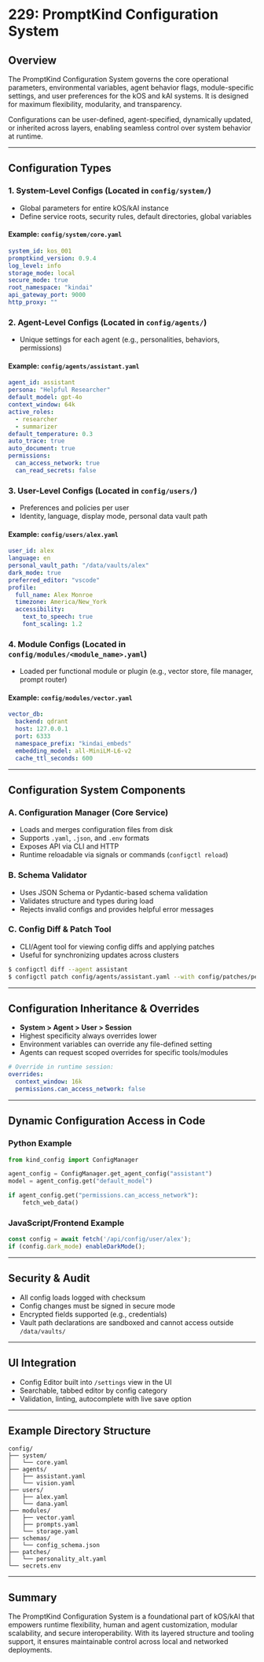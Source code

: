 # 229: PromptKind Configuration System

## Overview

The PromptKind Configuration System governs the core operational parameters, environmental variables, agent behavior flags, module-specific settings, and user preferences for the kOS and kAI systems. It is designed for maximum flexibility, modularity, and transparency.

Configurations can be user-defined, agent-specified, dynamically updated, or inherited across layers, enabling seamless control over system behavior at runtime.

---

## Configuration Types

### 1. **System-Level Configs** (Located in `config/system/`)

- Global parameters for entire kOS/kAI instance
- Define service roots, security rules, default directories, global variables

#### Example: `config/system/core.yaml`

```yaml
system_id: kos_001
promptkind_version: 0.9.4
log_level: info
storage_mode: local
secure_mode: true
root_namespace: "kindai"
api_gateway_port: 9000
http_proxy: ""
```

### 2. **Agent-Level Configs** (Located in `config/agents/`)

- Unique settings for each agent (e.g., personalities, behaviors, permissions)

#### Example: `config/agents/assistant.yaml`

```yaml
agent_id: assistant
persona: "Helpful Researcher"
default_model: gpt-4o
context_window: 64k
active_roles:
  - researcher
  - summarizer
default_temperature: 0.3
auto_trace: true
auto_document: true
permissions:
  can_access_network: true
  can_read_secrets: false
```

### 3. **User-Level Configs** (Located in `config/users/`)

- Preferences and policies per user
- Identity, language, display mode, personal data vault path

#### Example: `config/users/alex.yaml`

```yaml
user_id: alex
language: en
personal_vault_path: "/data/vaults/alex"
dark_mode: true
preferred_editor: "vscode"
profile:
  full_name: Alex Monroe
  timezone: America/New_York
  accessibility:
    text_to_speech: true
    font_scaling: 1.2
```

### 4. **Module Configs** (Located in `config/modules/<module_name>.yaml`)

- Loaded per functional module or plugin (e.g., vector store, file manager, prompt router)

#### Example: `config/modules/vector.yaml`

```yaml
vector_db:
  backend: qdrant
  host: 127.0.0.1
  port: 6333
  namespace_prefix: "kindai_embeds"
  embedding_model: all-MiniLM-L6-v2
  cache_ttl_seconds: 600
```

---

## Configuration System Components

### A. Configuration Manager (Core Service)

- Loads and merges configuration files from disk
- Supports `.yaml`, `.json`, and `.env` formats
- Exposes API via CLI and HTTP
- Runtime reloadable via signals or commands (`configctl reload`)

### B. Schema Validator

- Uses JSON Schema or Pydantic-based schema validation
- Validates structure and types during load
- Rejects invalid configs and provides helpful error messages

### C. Config Diff & Patch Tool

- CLI/Agent tool for viewing config diffs and applying patches
- Useful for synchronizing updates across clusters

```bash
$ configctl diff --agent assistant
$ configctl patch config/agents/assistant.yaml --with config/patches/personality_alt.yaml
```

---

## Configuration Inheritance & Overrides

- **System > Agent > User > Session**
- Highest specificity always overrides lower
- Environment variables can override any file-defined setting
- Agents can request scoped overrides for specific tools/modules

```yaml
# Override in runtime session:
overrides:
  context_window: 16k
  permissions.can_access_network: false
```

---

## Dynamic Configuration Access in Code

### Python Example

```python
from kind_config import ConfigManager

agent_config = ConfigManager.get_agent_config("assistant")
model = agent_config.get("default_model")

if agent_config.get("permissions.can_access_network"):
    fetch_web_data()
```

### JavaScript/Frontend Example

```js
const config = await fetch('/api/config/user/alex');
if (config.dark_mode) enableDarkMode();
```

---

## Security & Audit

- All config loads logged with checksum
- Config changes must be signed in secure mode
- Encrypted fields supported (e.g., credentials)
- Vault path declarations are sandboxed and cannot access outside `/data/vaults/`

---

## UI Integration

- Config Editor built into `/settings` view in the UI
- Searchable, tabbed editor by config category
- Validation, linting, autocomplete with live save option

---

## Example Directory Structure

```
config/
├── system/
│   └── core.yaml
├── agents/
│   ├── assistant.yaml
│   └── vision.yaml
├── users/
│   ├── alex.yaml
│   └── dana.yaml
├── modules/
│   ├── vector.yaml
│   ├── prompts.yaml
│   └── storage.yaml
├── schemas/
│   └── config_schema.json
├── patches/
│   └── personality_alt.yaml
└── secrets.env
```

---

## Summary

The PromptKind Configuration System is a foundational part of kOS/kAI that empowers runtime flexibility, human and agent customization, modular scalability, and secure interoperability. With its layered structure and tooling support, it ensures maintainable control across local and networked deployments.

